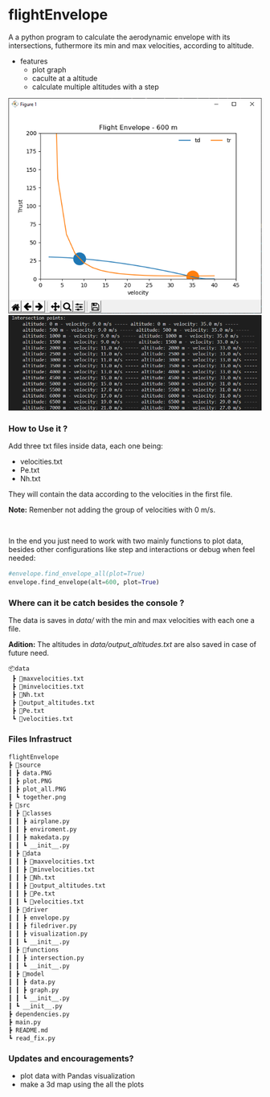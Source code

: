 # flightEnvelope
A a python program to calculate the aerodynamic envelope with its intersections, futhermore its min and max velocities, according to altitude.

- features
  - plot graph
  - caculte at a altitude
  - calculate multiple altitudes with a step

![plot](source/plot.PNG)
![plot_all](source/plot_all.PNG)



### How to Use it ?

Add three txt files inside data, each one being:

* velocities.txt
* Pe.txt
* Nh.txt

They will contain the data according to the velocities in the first file. 

**Note:** Remenber not adding the group of velocities with 0 m/s.

<br>

In the end you just need to work with two mainly functions to plot data, besides other configurations like step and interactions or debug when feel needed:



```python
#envelope.find_envelope_all(plot=True)
envelope.find_envelope(alt=600, plot=True)
```

### Where can it be catch besides the console ?

The data is saves in *data/* with the min and max velocities with each one a file. 

**Adition:** The altitudes in *data/output_altitudes.txt* are also saved in case of future need.

```
📦data
 ┣ 📜maxvelocities.txt
 ┣ 📜minvelocities.txt
 ┣ 📜Nh.txt
 ┣ 📜output_altitudes.txt
 ┣ 📜Pe.txt
 ┗ 📜velocities.txt
```

### Files Infrastruct

```
flightEnvelope
┣ 📂source
┃ ┣ data.PNG
┃ ┣ plot.PNG
┃ ┣ plot_all.PNG
┃ ┗ together.png
┣ 📂src
┃ ┣ 📂classes
┃ ┃ ┣ airplane.py
┃ ┃ ┣ enviroment.py
┃ ┃ ┣ makedata.py
┃ ┃ ┗ __init__.py
┃ ┣ 📂data
┃ ┃ ┣ 📜maxvelocities.txt
┃ ┃ ┣ 📜minvelocities.txt
┃ ┃ ┣ 📜Nh.txt
┃ ┃ ┣ 📜output_altitudes.txt
┃ ┃ ┣ 📜Pe.txt
┃ ┃ ┗ 📜velocities.txt
┃ ┣ 📂driver
┃ ┃ ┣ envelope.py
┃ ┃ ┣ filedriver.py
┃ ┃ ┣ visualization.py
┃ ┃ ┗ __init__.py
┃ ┣ 📂functions
┃ ┃ ┣ intersection.py
┃ ┃ ┗ __init__.py
┃ ┣ 📂model
┃ ┃ ┣ data.py
┃ ┃ ┣ graph.py
┃ ┃ ┗ __init__.py
┃ ┗ __init__.py
┣ dependencies.py
┣ main.py
┣ README.md
┗ read_fix.py
```

### Updates and encouragements?

* plot data with Pandas visualization
* make a 3d map using the all the plots



